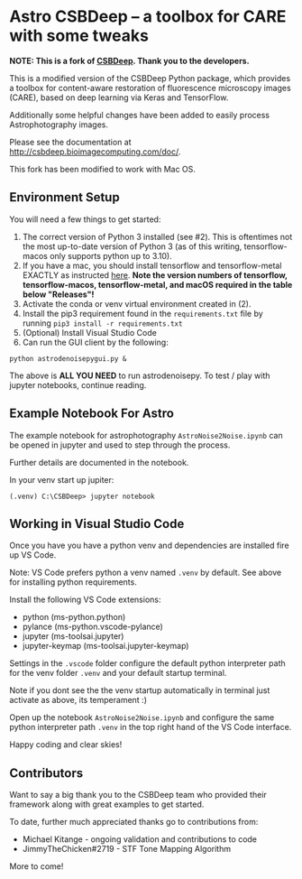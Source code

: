 # Astro CSBDeep – a toolbox for CARE with some tweaks

**NOTE: This is a fork of [CSBDeep](https://github.com/CSBDeep/CSBDeep). Thank you to the developers.**

This is a modified version of the CSBDeep Python package, which provides a toolbox for content-aware restoration of fluorescence microscopy images (CARE), based on deep learning via Keras and TensorFlow.

Additionally some helpful changes have been added to easily process Astrophotography images.

Please see the documentation at http://csbdeep.bioimagecomputing.com/doc/.

This fork has been modified to work with Mac OS. 

## Environment Setup

You will need a few things to get started:
1. The correct version of Python 3 installed (see #2). This is oftentimes not the most up-to-date version of Python 3 (as of this writing, tensorflow-macos only supports python up to 3.10).
2. If you have a mac, you should install tensorflow and tensorflow-metal EXACTLY as instructed [here](https://developer.apple.com/metal/tensorflow-plugin/). **Note the version numbers of tensorflow, tensorflow-macos, tensorflow-metal, and macOS required in the table below "Releases"!** 
3. Activate the conda or venv virtual environment created in (2).
3. Install the pip3 requirement found in the `requirements.txt` file by running `pip3 install -r requirements.txt`
4. (Optional) Install Visual Studio Code
5. Can run the GUI client by the following:
```
python astrodenoisepygui.py &
```
The above is **ALL YOU NEED** to run astrodenoisepy.  To test / play with jupyter notebooks, continue reading.

## Example Notebook For Astro

The example notebook for astrophotography `AstroNoise2Noise.ipynb` can be opened in jupyter and used to step through the process.

Further details are documented in the notebook.

In your venv start up jupiter:

```
(.venv) C:\CSBDeep> jupyter notebook
```

## Working in Visual Studio Code

Once you have you have a python venv and dependencies are installed fire up VS Code.

Note: VS Code prefers python a venv named `.venv` by default. See above for installing python requirements.

Install the following VS Code extensions:

* python (ms-python.python)
* pylance (ms-python.vscode-pylance)
* jupyter (ms-toolsai.jupyter)
* jupyter-keymap (ms-toolsai.jupyter-keymap)

Settings in the `.vscode` folder configure the default python interpreter path for the venv folder `.venv` and your default startup terminal.

Note if you dont see the the venv startup automatically in terminal just activate as above, its temperament :) 

Open up the notebook `AstroNoise2Noise.ipynb` and configure the same python interpreter path `.venv` in the top right hand of the VS Code interface.

Happy coding and clear skies!

## Contributors

Want to say a big thank you to the CSBDeep team who provided their framework along with great examples to get started.

To date, further much appreciated thanks go to contributions from:

* Michael Kitange - ongoing validation and contributions to code
* JimmyTheChicken#2719 - STF Tone Mapping Algorithm

More to come!
